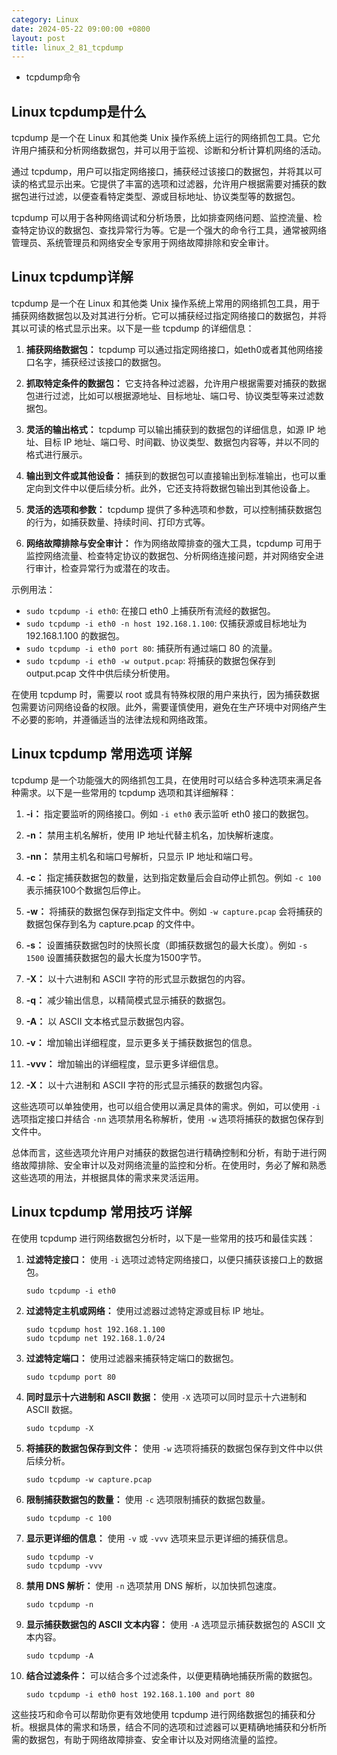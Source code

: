 ```yaml
---
category: Linux
date: 2024-05-22 09:00:00 +0800
layout: post
title: linux_2_81_tcpdump
---
```


+ tcpdump命令

## Linux tcpdump是什么

tcpdump 是一个在 Linux 和其他类 Unix 操作系统上运行的网络抓包工具。它允许用户捕获和分析网络数据包，并可以用于监视、诊断和分析计算机网络的活动。

通过 tcpdump，用户可以指定网络接口，捕获经过该接口的数据包，并将其以可读的格式显示出来。它提供了丰富的选项和过滤器，允许用户根据需要对捕获的数据包进行过滤，以便查看特定类型、源或目标地址、协议类型等的数据包。

tcpdump 可以用于各种网络调试和分析场景，比如排查网络问题、监控流量、检查特定协议的数据包、查找异常行为等。它是一个强大的命令行工具，通常被网络管理员、系统管理员和网络安全专家用于网络故障排除和安全审计。

## Linux tcpdump详解

tcpdump 是一个在 Linux 和其他类 Unix 操作系统上常用的网络抓包工具，用于捕获网络数据包以及对其进行分析。它可以捕获经过指定网络接口的数据包，并将其以可读的格式显示出来。以下是一些 tcpdump 的详细信息：

1. **捕获网络数据包：** tcpdump 可以通过指定网络接口，如eth0或者其他网络接口名字，捕获经过该接口的数据包。

2. **抓取特定条件的数据包：** 它支持各种过滤器，允许用户根据需要对捕获的数据包进行过滤，比如可以根据源地址、目标地址、端口号、协议类型等来过滤数据包。

3. **灵活的输出格式：** tcpdump 可以输出捕获到的数据包的详细信息，如源 IP 地址、目标 IP 地址、端口号、时间戳、协议类型、数据包内容等，并以不同的格式进行展示。

4. **输出到文件或其他设备：** 捕获到的数据包可以直接输出到标准输出，也可以重定向到文件中以便后续分析。此外，它还支持将数据包输出到其他设备上。

5. **灵活的选项和参数：** tcpdump 提供了多种选项和参数，可以控制捕获数据包的行为，如捕获数量、持续时间、打印方式等。

6. **网络故障排除与安全审计：** 作为网络故障排查的强大工具，tcpdump 可用于监控网络流量、检查特定协议的数据包、分析网络连接问题，并对网络安全进行审计，检查异常行为或潜在的攻击。

示例用法：

- `sudo tcpdump -i eth0`: 在接口 eth0 上捕获所有流经的数据包。
- `sudo tcpdump -i eth0 -n host 192.168.1.100`: 仅捕获源或目标地址为 192.168.1.100 的数据包。
- `sudo tcpdump -i eth0 port 80`: 捕获所有通过端口 80 的流量。
- `sudo tcpdump -i eth0 -w output.pcap`: 将捕获的数据包保存到 output.pcap 文件中供后续分析使用。

在使用 tcpdump 时，需要以 root 或具有特殊权限的用户来执行，因为捕获数据包需要访问网络设备的权限。此外，需要谨慎使用，避免在生产环境中对网络产生不必要的影响，并遵循适当的法律法规和网络政策。

## Linux tcpdump 常用选项 详解

tcpdump 是一个功能强大的网络抓包工具，在使用时可以结合多种选项来满足各种需求。以下是一些常用的 tcpdump 选项和其详细解释：

1. **-i：** 指定要监听的网络接口。例如 `-i eth0` 表示监听 eth0 接口的数据包。

2. **-n：** 禁用主机名解析，使用 IP 地址代替主机名，加快解析速度。

3. **-nn：** 禁用主机名和端口号解析，只显示 IP 地址和端口号。

4. **-c：** 指定捕获数据包的数量，达到指定数量后会自动停止抓包。例如 `-c 100` 表示捕获100个数据包后停止。

5. **-w：** 将捕获的数据包保存到指定文件中。例如 `-w capture.pcap` 会将捕获的数据包保存到名为 capture.pcap 的文件中。

6. **-s：** 设置捕获数据包时的快照长度（即捕获数据包的最大长度）。例如 `-s 1500` 设置捕获数据包的最大长度为1500字节。

7. **-X：** 以十六进制和 ASCII 字符的形式显示数据包的内容。

8. **-q：** 减少输出信息，以精简模式显示捕获的数据包。

9. **-A：** 以 ASCII 文本格式显示数据包内容。

10. **-v：** 增加输出详细程度，显示更多关于捕获数据包的信息。

11. **-vvv：** 增加输出的详细程度，显示更多详细信息。

12. **-X：** 以十六进制和 ASCII 字符的形式显示捕获的数据包内容。

这些选项可以单独使用，也可以组合使用以满足具体的需求。例如，可以使用 `-i` 选项指定接口并结合 `-nn` 选项禁用名称解析，使用 `-w` 选项将捕获的数据包保存到文件中。

总体而言，这些选项允许用户对捕获的数据包进行精确控制和分析，有助于进行网络故障排除、安全审计以及对网络流量的监控和分析。在使用时，务必了解和熟悉这些选项的用法，并根据具体的需求来灵活运用。

## Linux tcpdump 常用技巧 详解

在使用 tcpdump 进行网络数据包分析时，以下是一些常用的技巧和最佳实践：

1. **过滤特定接口：** 使用 `-i` 选项过滤特定网络接口，以便只捕获该接口上的数据包。
   
   ```
   sudo tcpdump -i eth0
   ```

2. **过滤特定主机或网络：** 使用过滤器过滤特定源或目标 IP 地址。

   ```
   sudo tcpdump host 192.168.1.100
   sudo tcpdump net 192.168.1.0/24
   ```

3. **过滤特定端口：** 使用过滤器来捕获特定端口的数据包。

   ```
   sudo tcpdump port 80
   ```

4. **同时显示十六进制和 ASCII 数据：** 使用 `-X` 选项可以同时显示十六进制和 ASCII 数据。

   ```
   sudo tcpdump -X
   ```

5. **将捕获的数据包保存到文件：** 使用 `-w` 选项将捕获的数据包保存到文件中以供后续分析。

   ```
   sudo tcpdump -w capture.pcap
   ```

6. **限制捕获数据包的数量：** 使用 `-c` 选项限制捕获的数据包数量。

   ```
   sudo tcpdump -c 100
   ```

7. **显示更详细的信息：** 使用 `-v` 或 `-vvv` 选项来显示更详细的捕获信息。

   ```
   sudo tcpdump -v
   sudo tcpdump -vvv
   ```

8. **禁用 DNS 解析：** 使用 `-n` 选项禁用 DNS 解析，以加快抓包速度。

   ```
   sudo tcpdump -n
   ```

9. **显示捕获数据包的 ASCII 文本内容：** 使用 `-A` 选项显示捕获数据包的 ASCII 文本内容。

   ```
   sudo tcpdump -A
   ```

10. **结合过滤条件：** 可以结合多个过滤条件，以便更精确地捕获所需的数据包。

    ```
    sudo tcpdump -i eth0 host 192.168.1.100 and port 80
    ```

这些技巧和命令可以帮助你更有效地使用 tcpdump 进行网络数据包的捕获和分析。根据具体的需求和场景，结合不同的选项和过滤器可以更精确地捕获和分析所需的数据包，有助于网络故障排查、安全审计以及对网络流量的监控。